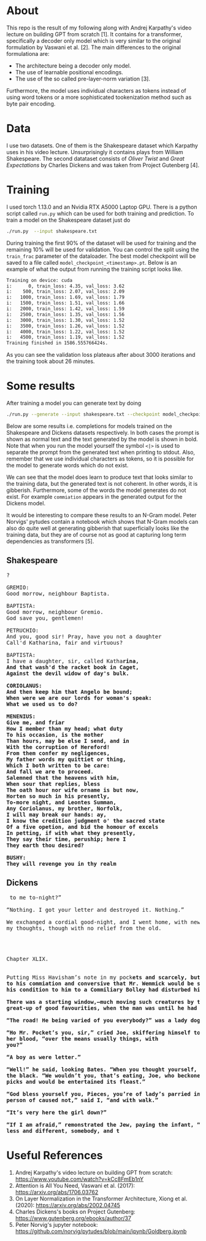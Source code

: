 # About
This repo is the result of my following along with Andrej Karpathy's video
lecture on building GPT from scratch [1]. It contains for a transformer,
specifically a decoder only model which is very similar to the original
formulation by Vaswani et al. [2]. The main differences to the original
formulationa are:

- The architecture being a decoder only model.
- The use of learnable positional encodings.
- The use of the so called pre-layer-norm variation [3].

Furthermore, the model uses individual characters as tokens instead of using
word tokens or a more sophisticated tookenization method such as byte pair
encoding.

# Data
I use two datasets. One of them is the Shakespeare dataset which Karpathy uses
in his video lecture. Unsurprisingly it contains plays from William Shakespeare.
The second datataset consists of _Oliver Twist_ and _Great Expectations_ by
Charles Dickens and was taken from Project Gutenberg [4].

# Training
I used torch 1.13.0 and an Nvidia RTX A5000 Laptop GPU. There is a python script
called `run.py` which can be used for both training and prediction. To train a
model on the Shakespeare dataset just do
```bash
./run.py  --input shakespeare.txt
```
During training the first 90% of the dataset will be used for training and the
remaining 10% will be used for validation. You can control the split using the
`train_frac` parameter of the dataloader. The best model checkpoint will be
saved to a file called `model_checkpoint_<timestamp>.pt`. Below is an example of
what the output from running the training script looks like.
```bash
Training on device: cuda
i:      0, train_loss: 4.35, val_loss: 3.62
i:    500, train_loss: 2.07, val_loss: 2.09
i:   1000, train_loss: 1.69, val_loss: 1.79
i:   1500, train_loss: 1.51, val_loss: 1.66
i:   2000, train_loss: 1.42, val_loss: 1.59
i:   2500, train_loss: 1.35, val_loss: 1.56
i:   3000, train_loss: 1.30, val_loss: 1.52
i:   3500, train_loss: 1.26, val_loss: 1.52
i:   4000, train_loss: 1.22, val_loss: 1.52
i:   4500, train_loss: 1.19, val_loss: 1.52
Training finished in 1586.555766424s.
```
As you can see the validation loss plateaus after about 3000 iterations and the
training took about 26 minutes.

# Some results
After training a model you can generate text by doing
```bash
./run.py --generate --input shakespeare.txt --checkpoint model_checkpoint_<timestamp>.pt
```

Below are some results i.e. completions for models trained on the Shakespeare
and Dickens datasets respectively. In both cases the prompt is shown as normal
text and the text generated by the model is shown in bold. Note that when you
run the model yourself the symbol  `<|>` is used to separate the prompt from the
generated text when printing to stdout. Also, remember that we use individual
characters as tokens, so it is possible for the model to generate words which do
not exist.

We can see that the model does learn to produce text that looks similar to the
training data, but the generated text is not coherent. In other words, it is
gibberish. Furthermore, some of the words the model generates do not exist. For
example `commiation` appears in the generated output for the Dickens model.

It would be interesting to compare these results to an N-Gram model.  Peter
Norvigs' pytudes contain a notebook which shows that N-Gram models can also do
quite well at generating gibberish that superficially looks like the training
data, but they are of course not as good at capturing long term dependencies as
transformers [5].
## Shakespeare
<pre>
?

GREMIO:
Good morrow, neighbour Baptista.

BAPTISTA:
Good morrow, neighbour Gremio.
God save you, gentlemen!

PETRUCHIO:
And you, good sir! Pray, have you not a daughter
Call'd Katharina, fair and virtuous?

BAPTISTA:
I have a daughter, sir, called Katha<b>rina,
And that wash'd the racket book in Caget,
Against the devil widow of day's bulk.

CORIOLANUS:
And then keep him that Angelo be bound;
When were we are our lords for woman's speak:
What we used us to do?

MENENIUS:
Give me, and friar
How I member than my head; what duty
To his occasion, is the mother
Than hours, may be else I send, and in
With the corruption of Hereford!
From them confer my negligences,
My father words my quittiet or thing,
Which I both written to be care:
And fall we are to proceed.
Salemned that the heavens with him,
When sour that replies, bless
The oath hour nor wife orname is but now,
Horten so much in his presently,
To-more night, and Leontes Summan,
Any Coriolanus, my brother, Norfolk,
I will may break our hands: ay,
I know the credition judgment o' the sacred state
Of a five opetion, and bid the homour of excels
In petting, if with what they presently,
They say their time, peruship; here I
They earth thou desired?

BUSHY:
They will revenge you in thy realm </b>
</pre>

## Dickens
<pre>
 to me to-night?”

“Nothing. I got your letter and destroyed it. Nothing.”

We exchanged a cordial good-night, and I went home, with new matter for
my thoughts, though with no relief from the old.




Chapter XLIX.


Putting Miss Havisham’s note in my pock<b>ets and scarcely, but we began
to his commiation and conversive that Mr. Wemmick would be started in front
his condition to him to a Commiliary Bolley had disturbed his own gloomy.

There was a starting window,—much moving such creatures by the
great-up of good favourities, when the man was until he had come into the ground.

“The road! He being varied of you everybody?” was a lady dog.

“Ho Mr. Pocket’s you, sir,” cried Joe, skiffering himself to see and told
her blood, “over the means usually things, with
you?”

“A boy as were letter.”

“Well!” he said, looking Bates. “When you thought yourself, Pip,” said
the black. “We wouldn’t you, that’s eating, Joe, who beckoned the parish such table
picks and would be entertained its fleast.”

“God bless yourself you, Pieces, you’re of lady’s parried in her, a
person of caused not,” said I, “and with walk.”

“It’s very here the girl down?”

“If I am afraid,” remonstrated the Jew, paying the infant, “that I’ve
less and different, somebody, and t</b>
</pre>
# Useful References
1. Andrej Karpathy's video lecture on building GPT from scratch: https://www.youtube.com/watch?v=kCc8FmEb1nY
2. Attention is All You Need, Vaswani et al. (2017): https://arxiv.org/abs/1706.03762
3. On Layer Normalization in the Transformer Architecture, Xiong et al. (2020): https://arxiv.org/abs/2002.04745
4. Charles Dickens's books on Project Gutenberg: https://www.gutenberg.org/ebooks/author/37
5. Peter Norvig's jupyter notebook: https://github.com/norvig/pytudes/blob/main/ipynb/Goldberg.ipynb